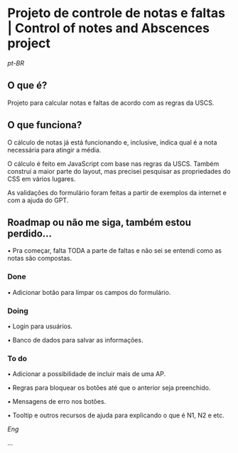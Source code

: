 # Projeto de controle de notas e faltas | Control of notes and Abscences project

*pt-BR*
## O que é? 
Projeto para calcular notas e faltas de acordo com as regras da USCS.

## O que funciona?
O cálculo de notas já está funcionando e, inclusive, indica qual é a nota necessária para atingir a média.

O cálculo é feito em JavaScript com base nas regras da USCS. Também construí a maior parte do layout, mas precisei pesquisar as propriedades do CSS em vários lugares.

As validações do formulário foram feitas a partir de exemplos da internet e com a ajuda do GPT.

## Roadmap ou não me siga, também estou perdido…
• Pra começar, falta TODA a parte de faltas e não sei se entendi como as notas são compostas.

### Done
• Adicionar botão para limpar os campos do formulário.

### Doing
• Login para usuários.

• Banco de dados para salvar as informações.

### To do

• Adicionar a possibilidade de incluir mais de uma AP.

• Regras para bloquear os botões até que o anterior seja preenchido.

• Mensagens de erro nos botões.

• Tooltip e outros recursos de ajuda para explicando o que é N1, N2 e etc.


*Eng*

…

